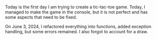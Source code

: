 Today is the first day I am trying to create a tic-tac-toe game. Today, I managed to make the game in the console, but it is not perfect and has some aspects that need to be fixed.

On June 3, 2024, I refactored everything into functions, added exception handling, but some errors remained. I also forgot to account for a draw.
